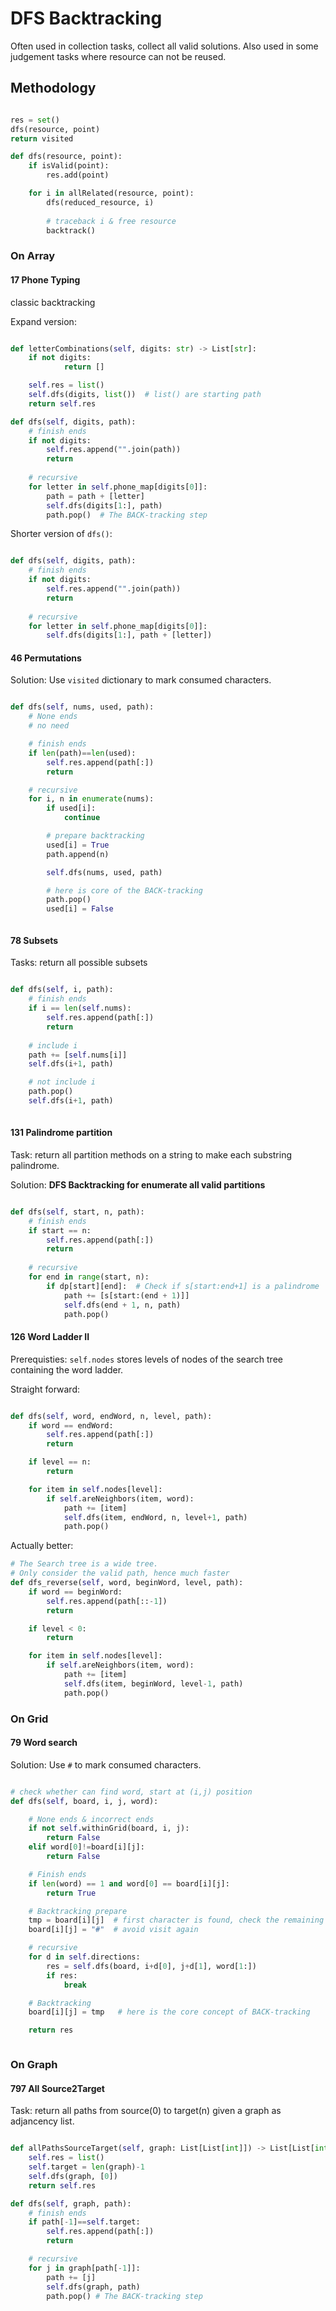 # DFS Backtracking
Often used in collection tasks, collect all valid solutions.
Also used in some judgement tasks where resource can not be reused.
## Methodology

```python

res = set()
dfs(resource, point)
return visited

def dfs(resource, point):
    if isValid(point):
        res.add(point)

    for i in allRelated(resource, point):
        dfs(reduced_resource, i)
        
        # traceback i & free resource 
        backtrack()
```

### On Array

#### 17 Phone Typing
classic backtracking

Expand version:
```python

def letterCombinations(self, digits: str) -> List[str]:
    if not digits:
            return []

    self.res = list()
    self.dfs(digits, list())  # list() are starting path
    return self.res

def dfs(self, digits, path):
    # finish ends
    if not digits:
        self.res.append("".join(path))
        return
    
    # recursive
    for letter in self.phone_map[digits[0]]:
        path = path + [letter]
        self.dfs(digits[1:], path)
        path.pop()  # The BACK-tracking step


```


Shorter version of `dfs()`:
```python

def dfs(self, digits, path):
    # finish ends
    if not digits:
        self.res.append("".join(path))
        return
        
    # recursive
    for letter in self.phone_map[digits[0]]:
        self.dfs(digits[1:], path + [letter])

```

#### 46 Permutations
Solution: Use `visited` dictionary to mark consumed characters.

```python

def dfs(self, nums, used, path):
    # None ends
    # no need

    # finish ends
    if len(path)==len(used):
        self.res.append(path[:])
        return 

    # recursive
    for i, n in enumerate(nums):
        if used[i]:
            continue

        # prepare backtracking
        used[i] = True
        path.append(n)

        self.dfs(nums, used, path)

        # here is core of the BACK-tracking
        path.pop()
        used[i] = False  



```
#### 78 Subsets 
Tasks: return all possible subsets

```python

def dfs(self, i, path):
    # finish ends
    if i == len(self.nums):
        self.res.append(path[:])
        return
    
    # include i
    path += [self.nums[i]]
    self.dfs(i+1, path)

    # not include i
    path.pop()
    self.dfs(i+1, path)
        
```


#### 131 Palindrome partition
Task: return all partition methods on a string to make each substring palindrome.

Solution: **DFS Backtracking for enumerate all valid partitions**
```python

def dfs(self, start, n, path):
    # finish ends
    if start == n:
        self.res.append(path[:])
        return
    
    # recursive
    for end in range(start, n):
        if dp[start][end]:  # Check if s[start:end+1] is a palindrome
            path += [s[start:(end + 1)]]
            self.dfs(end + 1, n, path)
            path.pop()

```


#### 126 Word Ladder II

Prerequisties: `self.nodes` stores levels of nodes of  the search tree containing the word ladder.

Straight forward:
```python

def dfs(self, word, endWord, n, level, path):
    if word == endWord:
        self.res.append(path[:])
        return

    if level == n:
        return

    for item in self.nodes[level]:
        if self.areNeighbors(item, word):
            path += [item]
            self.dfs(item, endWord, n, level+1, path)
            path.pop()
```

Actually better: 
```python
# The Search tree is a wide tree. 
# Only consider the valid path, hence much faster            
def dfs_reverse(self, word, beginWord, level, path):
    if word == beginWord:
        self.res.append(path[::-1])
        return

    if level < 0:
        return

    for item in self.nodes[level]:
        if self.areNeighbors(item, word):
            path += [item]
            self.dfs(item, beginWord, level-1, path)
            path.pop()

```

### On Grid

#### 79 Word search

Solution: Use `#` to mark consumed characters.

```python

# check whether can find word, start at (i,j) position    
def dfs(self, board, i, j, word):

    # None ends & incorrect ends
    if not self.withinGrid(board, i, j):
        return False
    elif word[0]!=board[i][j]:
        return False

    # Finish ends
    if len(word) == 1 and word[0] == board[i][j]:
        return True

    # Backtracking prepare
    tmp = board[i][j]  # first character is found, check the remaining part
    board[i][j] = "#"  # avoid visit again

    # recursive
    for d in self.directions:
        res = self.dfs(board, i+d[0], j+d[1], word[1:])
        if res:
            break

    # Backtracking
    board[i][j] = tmp   # here is the core concept of BACK-tracking 

    return res



```

### On Graph

#### 797 All Source2Target

Task: return all paths from source(0) to target(n) given a graph as adjancency list.

```python

def allPathsSourceTarget(self, graph: List[List[int]]) -> List[List[int]]:
    self.res = list()
    self.target = len(graph)-1
    self.dfs(graph, [0])
    return self.res

def dfs(self, graph, path):
    # finish ends
    if path[-1]==self.target:
        self.res.append(path[:])
        return

    # recursive
    for j in graph[path[-1]]:
        path += [j]
        self.dfs(graph, path)
        path.pop() # The BACK-tracking step
```


